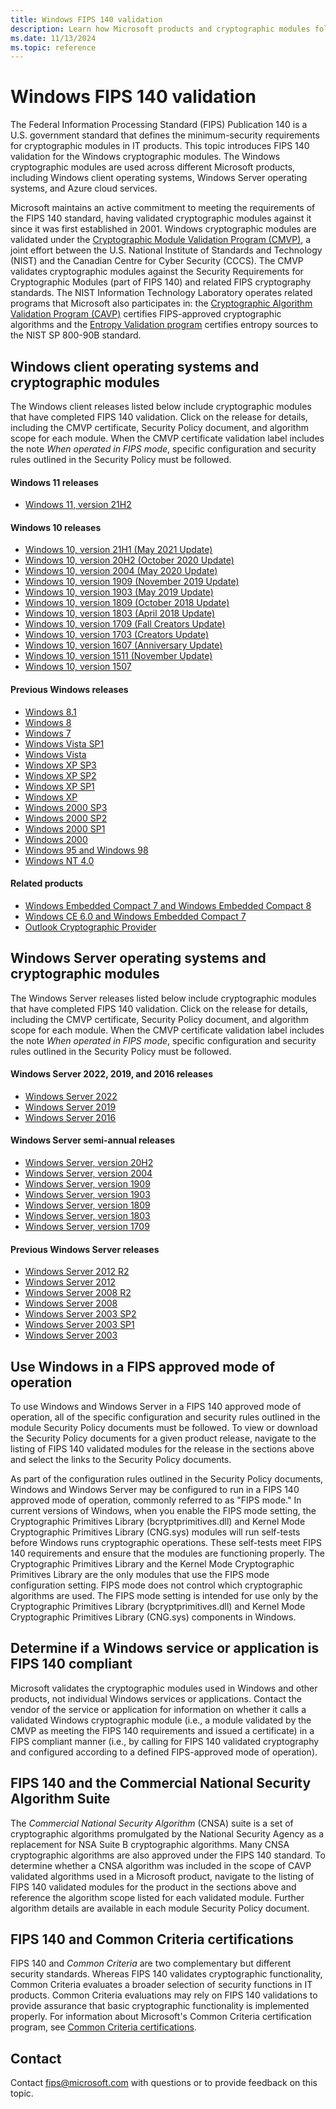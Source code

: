```yaml
---
title: Windows FIPS 140 validation
description: Learn how Microsoft products and cryptographic modules follow the U.S. Federal government standard FIPS 140.
ms.date: 11/13/2024
ms.topic: reference
---
```


# Windows FIPS 140 validation

The Federal Information Processing Standard (FIPS) Publication 140 is a U.S. government standard that defines the minimum-security requirements for cryptographic modules in IT products. This topic introduces FIPS 140 validation for the Windows cryptographic modules. The Windows cryptographic modules are used across different Microsoft products, including Windows client operating systems, Windows Server operating systems, and Azure cloud services.

Microsoft maintains an active commitment to meeting the requirements of the FIPS 140 standard, having validated cryptographic modules against it since it was first established in 2001. Windows cryptographic modules are validated under the [Cryptographic Module Validation Program (CMVP)][CMVP], a joint effort between the U.S. National Institute of Standards and Technology (NIST) and the Canadian Centre for Cyber Security (CCCS). The CMVP validates cryptographic modules against the Security Requirements for Cryptographic Modules (part of FIPS 140) and related FIPS cryptography standards. The NIST Information Technology Laboratory operates related programs that Microsoft also participates in: the [Cryptographic Algorithm Validation Program (CAVP)][CAVP] certifies FIPS-approved cryptographic algorithms and the [Entropy Validation program][ESV] certifies entropy sources to the NIST SP 800-90B standard.

## Windows client operating systems and cryptographic modules

The Windows client releases listed below include cryptographic modules that have completed FIPS 140 validation. Click on the release for details, including the CMVP certificate, Security Policy document, and algorithm scope for each module. When the CMVP certificate validation label includes the note *When operated in FIPS mode*, specific configuration and security rules outlined in the Security Policy must be followed.

#### Windows 11 releases

- [Windows 11, version 21H2](validations/fips-140-windows11.md#windows-11-version-21h2)

#### Windows 10 releases

- [Windows 10, version 21H1 (May 2021 Update)](validations/fips-140-windows10.md#windows-10-version-21h1-may-2021-update)
- [Windows 10, version 20H2 (October 2020 Update)](validations/fips-140-windows10.md#windows-10-version-20h2-october-2020-update)
- [Windows 10, version 2004 (May 2020 Update)](validations/fips-140-windows10.md#windows-10-version-2004-may-2020-update)
- [Windows 10, version 1909 (November 2019 Update)](validations/fips-140-windows10.md#windows-10-version-1909-november-2019-update)
- [Windows 10, version 1903 (May 2019 Update)](validations/fips-140-windows10.md#windows-10-version-1903-may-2019-update)
- [Windows 10, version 1809 (October 2018 Update)](validations/fips-140-windows10.md#windows-10-version-1809-october-2018-update)
- [Windows 10, version 1803 (April 2018 Update)](validations/fips-140-windows10.md#windows-10-version-1803-april-2018-update)
- [Windows 10, version 1709 (Fall Creators Update)](validations/fips-140-windows10.md#windows-10-version-1709-fall-creators-update)
- [Windows 10, version 1703 (Creators Update)](validations/fips-140-windows10.md#windows-10-version-1703-creators-update)
- [Windows 10, version 1607 (Anniversary Update)](validations/fips-140-windows10.md#windows-10-version-1607-anniversary-update)
- [Windows 10, version 1511 (November Update)](validations/fips-140-windows10.md#windows-10-version-1511-november-update)
- [Windows 10, version 1507](validations/fips-140-windows10.md#windows-10-version-1507)

#### Previous Windows releases

- [Windows 8.1](validations/fips-140-windows-previous.md#windows-81)
- [Windows 8](validations/fips-140-windows-previous.md#windows-8)
- [Windows 7](validations/fips-140-windows-previous.md#windows-7)
- [Windows Vista SP1](validations/fips-140-windows-previous.md#windows-vista-sp1)
- [Windows Vista](validations/fips-140-windows-previous.md#windows-vista)
- [Windows XP SP3](validations/fips-140-windows-previous.md#windows-xp-sp3)
- [Windows XP SP2](validations/fips-140-windows-previous.md#windows-xp-sp2)
- [Windows XP SP1](validations/fips-140-windows-previous.md#windows-xp-sp1)
- [Windows XP](validations/fips-140-windows-previous.md#windows-xp)
- [Windows 2000 SP3](validations/fips-140-windows-previous.md#windows-2000-sp3)
- [Windows 2000 SP2](validations/fips-140-windows-previous.md#windows-2000-sp2)
- [Windows 2000 SP1](validations/fips-140-windows-previous.md#windows-2000-sp1)
- [Windows 2000](validations/fips-140-windows-previous.md#windows-2000)
- [Windows 95 and Windows 98](validations/fips-140-windows-previous.md#windows-95-and-windows-98)
- [Windows NT 4.0](validations/fips-140-windows-previous.md#windows-nt-40)

#### Related products

- [Windows Embedded Compact 7 and Windows Embedded Compact 8](validations/fips-140-other-products.md#windows-embedded-compact-7-and-windows-embedded-compact-8)
- [Windows CE 6.0 and Windows Embedded Compact 7](validations/fips-140-other-products.md#windows-ce-60-and-windows-embedded-compact-7)
- [Outlook Cryptographic Provider](validations/fips-140-other-products.md#outlook-cryptographic-provider)

## Windows Server operating systems and cryptographic modules

The Windows Server releases listed below include cryptographic modules that have completed FIPS 140 validation. Click on the release for details, including the CMVP certificate, Security Policy document, and algorithm scope for each module. When the CMVP certificate validation label includes the note *When operated in FIPS mode*, specific configuration and security rules outlined in the Security Policy must be followed.

#### Windows Server 2022, 2019, and 2016 releases

- [Windows Server 2022](validations/fips-140-windows-server-2022.md#windows-server-2022)
- [Windows Server 2019](validations/fips-140-windows-server-2019.md#windows-server-2019)
- [Windows Server 2016](validations/fips-140-windows-server-2016.md#windows-server-2016)

#### Windows Server semi-annual releases

- [Windows Server, version 20H2](validations/fips-140-windows-server-semi-annual.md#windows-server-version-20h2)
- [Windows Server, version 2004](validations/fips-140-windows-server-semi-annual.md#windows-server-version-2004)
- [Windows Server, version 1909](validations/fips-140-windows-server-semi-annual.md#windows-server-version-1909)
- [Windows Server, version 1903](validations/fips-140-windows-server-semi-annual.md#windows-server-version-1903)
- [Windows Server, version 1809](validations/fips-140-windows-server-semi-annual.md#windows-server-version-1809)
- [Windows Server, version 1803](validations/fips-140-windows-server-semi-annual.md#windows-server-version-1803)
- [Windows Server, version 1709](validations/fips-140-windows-server-semi-annual.md#windows-server-version-1709)

#### Previous Windows Server releases

- [Windows Server 2012 R2](validations/fips-140-windows-server-previous.md#windows-server-2012-r2)
- [Windows Server 2012](validations/fips-140-windows-server-previous.md#windows-server-2012)
- [Windows Server 2008 R2](validations/fips-140-windows-server-previous.md#windows-server-2008-r2)
- [Windows Server 2008](validations/fips-140-windows-server-previous.md#windows-server-2008)
- [Windows Server 2003 SP2](validations/fips-140-windows-server-previous.md#windows-server-2003-sp2)
- [Windows Server 2003 SP1](validations/fips-140-windows-server-previous.md#windows-server-2003-sp1)
- [Windows Server 2003](validations/fips-140-windows-server-previous.md#windows-server-2003)

## Use Windows in a FIPS approved mode of operation

To use Windows and Windows Server in a FIPS 140 approved mode of operation, all of the specific configuration and security rules outlined in the module Security Policy documents must be followed. To view or download the Security Policy documents for a given product release, navigate to the listing of FIPS 140 validated modules for the release in the sections above and select the links to the Security Policy documents.

As part of the configuration rules outlined in the Security Policy documents, Windows and Windows Server may be configured to run in a FIPS 140 approved mode of operation, commonly referred to as "FIPS mode." In current versions of Windows, when you enable the FIPS mode setting, the Cryptographic Primitives Library (bcryptprimitives.dll) and Kernel Mode Cryptographic Primitives Library (CNG.sys) modules will run self-tests before Windows runs cryptographic operations. These self-tests meet FIPS 140 requirements and ensure that the modules are functioning properly. The Cryptographic Primitives Library and the Kernel Mode Cryptographic Primitives Library are the only modules that use the FIPS mode configuration setting. FIPS mode does not control which cryptographic algorithms are used. The FIPS mode setting is intended for use only by the Cryptographic Primitives Library (bcryptprimitives.dll) and Kernel Mode Cryptographic Primitives Library (CNG.sys) components in Windows.

## Determine if a Windows service or application is FIPS 140 compliant

Microsoft validates the cryptographic modules used in Windows and other products, not individual Windows services or applications. Contact the vendor of the service or application for information on whether it calls a validated Windows cryptographic module (i.e., a module validated by the CMVP as meeting the FIPS 140 requirements and issued a certificate) in a FIPS compliant manner (i.e., by calling for FIPS 140 validated cryptography and configured according to a defined FIPS-approved mode of operation).

## FIPS 140 and the Commercial National Security Algorithm Suite

The *Commercial National Security Algorithm* (CNSA) suite is a set of cryptographic algorithms promulgated by the National Security Agency as a replacement for NSA Suite B cryptographic algorithms. Many CNSA cryptographic algorithms are also approved under the FIPS 140 standard. To determine whether a CNSA algorithm was included in the scope of CAVP validated algorithms used in a Microsoft product, navigate to the listing of FIPS 140 validated modules for the product in the sections above and reference the algorithm scope listed for each validated module. Further algorithm details are available in each module Security Policy document.

## FIPS 140 and Common Criteria certifications

FIPS 140 and *Common Criteria* are two complementary but different security standards. Whereas FIPS 140 validates cryptographic functionality, Common Criteria evaluates a broader selection of security functions in IT products. Common Criteria evaluations may rely on FIPS 140 validations to provide assurance that basic cryptographic functionality is implemented properly. For information about Microsoft's Common Criteria certification program, see [Common Criteria certifications](windows-platform-common-criteria.md).

## Contact

Contact [fips@microsoft.com](mailto:fips@microsoft.com) with questions or to provide feedback on this topic.

<!-- Links -->

<!-- Links for validation programs -->

[CMVP]: https://csrc.nist.gov/Projects/cryptographic-module-validation-program
[CAVP]: https://csrc.nist.gov/Projects/cryptographic-algorithm-validation-program
[ESV]: https://csrc.nist.gov/projects/cryptographic-module-validation-program/entropy-validations
